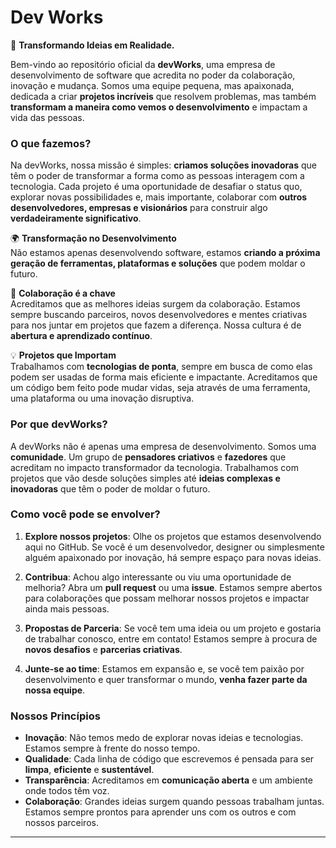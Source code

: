 # Dev Works

🚀 **Transformando Ideias em Realidade.** 

Bem-vindo ao repositório oficial da **devWorks**, uma empresa de desenvolvimento de software que acredita no poder da colaboração, inovação e mudança. Somos uma equipe pequena, mas apaixonada, dedicada a criar **projetos incríveis** que resolvem problemas, mas também **transformam a maneira como vemos o desenvolvimento** e impactam a vida das pessoas.

### O que fazemos?

Na devWorks, nossa missão é simples: **criamos soluções inovadoras** que têm o poder de transformar a forma como as pessoas interagem com a tecnologia. Cada projeto é uma oportunidade de desafiar o status quo, explorar novas possibilidades e, mais importante, colaborar com **outros desenvolvedores, empresas e visionários** para construir algo **verdadeiramente significativo**.

🌍 **Transformação no Desenvolvimento**  
Não estamos apenas desenvolvendo software, estamos **criando a próxima geração de ferramentas, plataformas e soluções** que podem moldar o futuro.

🤝 **Colaboração é a chave**  
Acreditamos que as melhores ideias surgem da colaboração. Estamos sempre buscando parceiros, novos desenvolvedores e mentes criativas para nos juntar em projetos que fazem a diferença. Nossa cultura é de **abertura e aprendizado contínuo**.

💡 **Projetos que Importam**  
Trabalhamos com **tecnologias de ponta**, sempre em busca de como elas podem ser usadas de forma mais eficiente e impactante. Acreditamos que um código bem feito pode mudar vidas, seja através de uma ferramenta, uma plataforma ou uma inovação disruptiva.

### Por que devWorks?

A devWorks não é apenas uma empresa de desenvolvimento. Somos uma **comunidade**. Um grupo de **pensadores criativos** e **fazedores** que acreditam no impacto transformador da tecnologia. Trabalhamos com projetos que vão desde soluções simples até **ideias complexas e inovadoras** que têm o poder de moldar o futuro.

### Como você pode se envolver?

1. **Explore nossos projetos**: Olhe os projetos que estamos desenvolvendo aqui no GitHub. Se você é um desenvolvedor, designer ou simplesmente alguém apaixonado por inovação, há sempre espaço para novas ideias.
   
2. **Contribua**: Achou algo interessante ou viu uma oportunidade de melhoria? Abra um **pull request** ou uma **issue**. Estamos sempre abertos para colaborações que possam melhorar nossos projetos e impactar ainda mais pessoas.
   
3. **Propostas de Parceria**: Se você tem uma ideia ou um projeto e gostaria de trabalhar conosco, entre em contato! Estamos sempre à procura de **novos desafios** e **parcerias criativas**.

4. **Junte-se ao time**: Estamos em expansão e, se você tem paixão por desenvolvimento e quer transformar o mundo, **venha fazer parte da nossa equipe**.

### Nossos Princípios

- **Inovação**: Não temos medo de explorar novas ideias e tecnologias. Estamos sempre à frente do nosso tempo.
- **Qualidade**: Cada linha de código que escrevemos é pensada para ser **limpa**, **eficiente** e **sustentável**.
- **Transparência**: Acreditamos em **comunicação aberta** e um ambiente onde todos têm voz.
- **Colaboração**: Grandes ideias surgem quando pessoas trabalham juntas. Estamos sempre prontos para aprender uns com os outros e com nossos parceiros.

---
